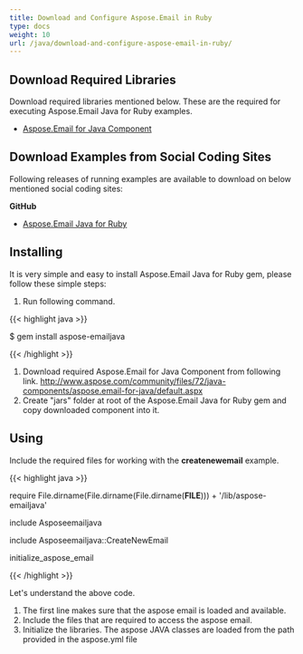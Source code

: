 ```yaml
---
title: Download and Configure Aspose.Email in Ruby
type: docs
weight: 10
url: /java/download-and-configure-aspose-email-in-ruby/
---
```



## **Download Required Libraries**
Download required libraries mentioned below. These are the required for executing Aspose.Email Java for Ruby examples.

- [Aspose.Email for Java Component](http://www.aspose.com/community/files/72/java-components/aspose.email-for-java/default.aspx)
## **Download Examples from Social Coding Sites**
Following releases of running examples are available to download on below mentioned social coding sites:

**GitHub**

- [Aspose.Email Java for Ruby](https://github.com/aspose-email/Aspose.Email-for-Java/tree/master/Plugins/Aspose_Email_Java_for_Ruby)
## **Installing**
It is very simple and easy to install Aspose.Email Java for Ruby gem, please follow these simple steps:

1. Run following command. 

{{< highlight java >}}

 $ gem install aspose-emailjava

{{< /highlight >}}

1. Download required Aspose.Email for Java Component from following link.
   <http://www.aspose.com/community/files/72/java-components/aspose.email-for-java/default.aspx>
1. Create "jars" folder at root of the Aspose.Email Java for Ruby gem and copy downloaded component into it.
## **Using**
Include the required files for working with the **createnewemail** example.

{{< highlight java >}}

 require File.dirname(File.dirname(File.dirname(__FILE__))) + '/lib/aspose-emailjava'

include Asposeemailjava

include Asposeemailjava::CreateNewEmail

initialize_aspose_email

{{< /highlight >}}

Let's understand the above code.

1. The first line makes sure that the aspose email is loaded and available.
1. Include the files that are required to access the aspose email.
1. Initialize the libraries. The aspose JAVA classes are loaded from the path provided in the aspose.yml file
